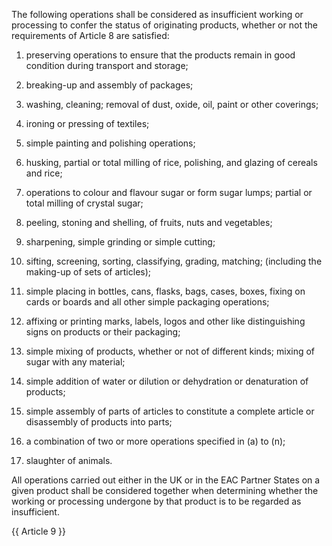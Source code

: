 The following operations shall be considered as insufficient working or processing to confer the status of originating products, whether or not the requirements of Article 8 are satisfied:

1. preserving operations to ensure that the products remain in good condition during transport and storage;

2. breaking-up and assembly of packages;

3. washing, cleaning; removal of dust, oxide, oil, paint or other coverings;

4. ironing or pressing of textiles;

5. simple painting and polishing operations;

6. husking, partial or total milling of rice, polishing, and glazing of cereals and rice;

7. operations to colour and flavour sugar or form sugar lumps; partial or total milling of crystal sugar;

8. peeling, stoning and shelling, of fruits, nuts and vegetables;

9. sharpening, simple grinding or simple cutting;

10. sifting, screening, sorting, classifying, grading, matching; (including the making-up of sets of articles);

11. simple placing in bottles, cans, flasks, bags, cases, boxes, fixing on cards or boards and all other simple packaging operations;

12. affixing or printing marks, labels, logos and other like distinguishing signs on products or their packaging;

13. simple mixing of products, whether or not of different kinds; mixing of sugar with any material;

14. simple addition of water or dilution or dehydration or denaturation of products;

15. simple assembly of parts of articles to constitute a complete article or disassembly of products into parts;

16. a combination of two or more operations specified in (a) to (n);

17. slaughter of animals.

All operations carried out either in the UK or in the EAC Partner States on a given product shall be considered together when determining whether the working or processing undergone by that product is to be regarded as insufficient.

{{ Article 9 }}
